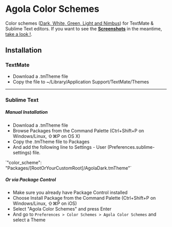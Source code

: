 # Agola Color Schemes
Color schemes (<a href="http://underlinewords.github.io/Agola-Color-Schemes">Dark, White, Green, Light and Nimbus</a>) for TextMate &amp; Sublime Text editors. If you want to see the <a href="http://underlinewords.github.io/Agola-Color-Schemes"><b>Screenshots</b></a> in the meantime, <a href="http://underlinewords.github.io/Agola-Color-Schemes">take a look !</a>.

## Installation

### TextMate
 - Download a .tmTheme file
 - Copy the file to ~/Library/Application Support/TextMate/Themes

----------
### Sublime Text
##### Manual Installation
- Download a .tmTheme file
- Browse Packages from the Command Palette (Ctrl+Shift+P on Windows/Linux, ⇧⌘P on OS X)
- Copy the .tmTheme file to Packages
- And add the following line to Settings - User (Preferences.sublime-settings) file.
<p>`"color_scheme": "Packages/[RootOrYourCustomRoot]/AgolaDark.tmTheme"`</p>

##### Or via Package Control
- Make sure you already have Package Control installed
- Choose Install Package from the Command Palette (Ctrl+Shift+P on Windows/Linux, ⇧⌘P on iOS)
- Select "Agola Color Schemes" and press Enter
- And go to `Preferences > Color Schemes > Agola Color Schemes` and select a Theme